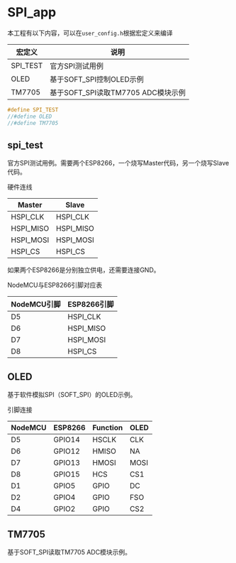 # SPI_app

本工程有以下内容，可以在`user_config.h`根据宏定义来编译

| 宏定义 | 说明 |
|---|---|
| SPI_TEST | 官方SPI测试用例 |
| OLED | 基于SOFT_SPI控制OLED示例 |
| TM7705 | 基于SOFT_SPI读取TM7705 ADC模块示例 |

```C
#define SPI_TEST
//#define OLED
//#define TM7705
```

## spi_test

官方SPI测试用例。需要两个ESP8266，一个烧写Master代码，另一个烧写Slave代码。

硬件连线

Master | Slave
---|---
HSPI_CLK | HSPI_CLK
HSPI_MISO | HSPI_MISO
HSPI_MOSI | HSPI_MOSI
HSPI_CS | HSPI_CS

如果两个ESP8266是分别独立供电，还需要连接GND。

NodeMCU与ESP8266引脚对应表

NodeMCU引脚 | ESP8266引脚
---|---
D5 | HSPI_CLK
D6 | HSPI_MISO
D7 | HSPI_MOSI
D8 | HSPI_CS


## OLED

基于软件模拟SPI（SOFT_SPI）的OLED示例。

引脚连接

 NodeMCU | ESP8266 | Function | OLED
 ---|---|---|---
 D5 | GPIO14 | HSCLK | CLK
 D6 | GPIO12 | HMISO | NA
 D7 | GPIO13 | HMOSI | MOSI
 D8 | GPIO15 | HCS | CS1
 D1 | GPIO5 | GPIO | DC
 D2 | GPIO4 | GPIO | FSO
 D4 | GPIO2 | GPIO | CS2

## TM7705

基于SOFT_SPI读取TM7705 ADC模块示例。
